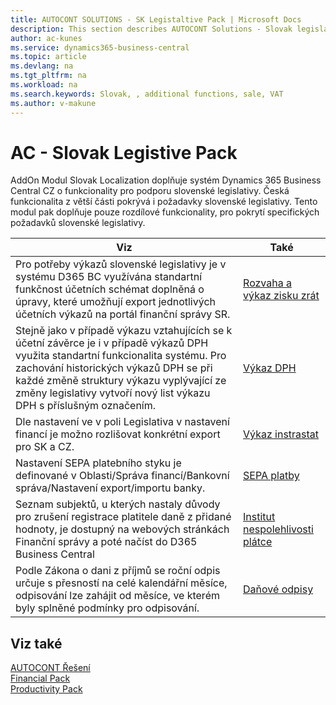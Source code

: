```yaml
---
title: AUTOCONT SOLUTIONS - SK Legistaltive Pack | Microsoft Docs
description: This section describes AUTOCONT Solutions - Slovak legislation
author: ac-kunes
ms.service: dynamics365-business-central
ms.topic: article
ms.devlang: na
ms.tgt_pltfrm: na
ms.workload: na
ms.search.keywords: Slovak, , additional functions, sale, VAT
ms.author: v-makune
---
```


# AC - Slovak Legistive Pack

 AddOn Modul Slovak Localization doplňuje systém Dynamics 365 Business Central CZ o funkcionality pro podporu slovenské legislativy. Česká funkcionalita z větší části pokrývá i požadavky slovenské legislativy. Tento modul pak doplňuje pouze rozdílové funkcionality, pro pokrytí specifických požadavků slovenské legislativy. 

|Viz|Také|
|-|-|
|Pro potřeby výkazů slovenské legislativy je v systému D365 BC využívána standartní funkčnost účetních schémat doplněná o úpravy, které umožňují export jednotlivých účetních výkazů na portál finanční správy SR.|[Rozvaha a výkaz zisku zrát](ac-sk-balance-sheet-income-statement.md)|
|Stejně jako v případě výkazu vztahujících se k účetní závěrce je i v případě výkazů DPH využita standartní funkcionalita systému. Pro zachování historických výkazů DPH se při každé změně struktury výkazu vyplývající ze změny legislativy vytvoří nový list výkazu DPH s příslušným označením.|[Výkaz DPH](ac-sk-vat.md)|
|Dle nastavení ve v poli Legislativa v nastavení financí je možno rozlišovat konkrétní export pro SK a CZ.|[Výkaz instrastat](ac-sk-intrastat.md)|
|Nastavení SEPA platebního styku je definované v Oblasti/Správa financí/Bankovní správa/Nastavení export/importu banky.|[SEPA platby](ac-sk-sepa.md)|
|Seznam subjektů, u kterých nastaly důvody pro zrušení registrace platitele daně z přidané hodnoty, je dostupný na webových stránkách Finanční správy a poté načíst do D365 Business Central|[Institut nespolehlivosti plátce](ac-sk-unreability-payer.md)|
|Podle Zákona o dani z příjmů se roční odpis určuje s přesností na celé kalendářní měsíce, odpisování lze zahájit od měsíce, ve kterém byly splněné podmínky pro odpisování.|[Daňové odpisy](ac-sk-tax-depreciation.md)|


## Viz také 
[AUTOCONT Řešení](../index.md)  
[Financial Pack](../AC-FinancialPack/ac-finance-pack.md)  
[Productivity Pack](../AC-ProductivityPack/ac-productivity-pack.md)
